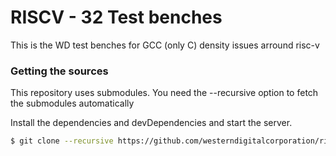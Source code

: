 # RISCV - 32 Test benches

This is the WD test benches for GCC (only C) density issues arround risc-v

### Getting the sources

This repository uses submodules. You need the --recursive option to fetch the submodules automatically

Install the dependencies and devDependencies and start the server.

```sh
$ git clone --recursive https://github.com/westerndigitalcorporation/riscv32-Code-density-test-bench.git
```
